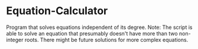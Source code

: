# Equation-Calculator
Program that solves equations independent of its degree.
Note: The script is able to solve an equation that presumably doesn't have more than two non-integer roots. There might be future solutions for more complex equations.
